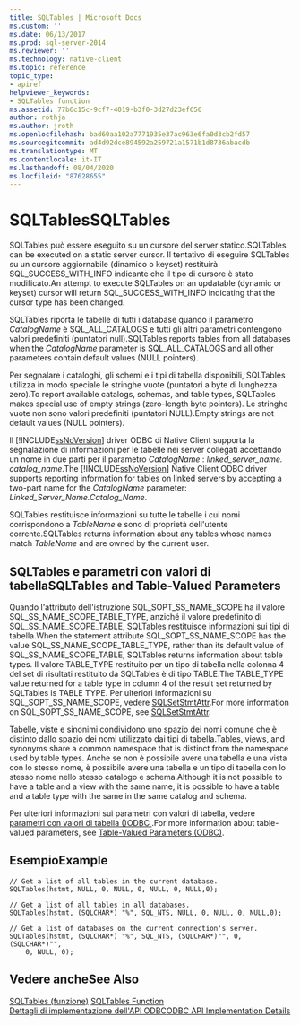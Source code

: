```yaml
---
title: SQLTables | Microsoft Docs
ms.custom: ''
ms.date: 06/13/2017
ms.prod: sql-server-2014
ms.reviewer: ''
ms.technology: native-client
ms.topic: reference
topic_type:
- apiref
helpviewer_keywords:
- SQLTables function
ms.assetid: 77b6c15c-9cf7-4019-b3f0-3d27d23ef656
author: rothja
ms.author: jroth
ms.openlocfilehash: bad60aa102a7771935e37ac963e6fa0d3cb2fd57
ms.sourcegitcommit: ad4d92dce894592a259721a1571b1d8736abacdb
ms.translationtype: MT
ms.contentlocale: it-IT
ms.lasthandoff: 08/04/2020
ms.locfileid: "87628655"
---
```

# <a name="sqltables"></a><span data-ttu-id="b1200-102">SQLTables</span><span class="sxs-lookup"><span data-stu-id="b1200-102">SQLTables</span></span>
  <span data-ttu-id="b1200-103">SQLTables può essere eseguito su un cursore del server statico.</span><span class="sxs-lookup"><span data-stu-id="b1200-103">SQLTables can be executed on a static server cursor.</span></span> <span data-ttu-id="b1200-104">Il tentativo di eseguire SQLTables su un cursore aggiornabile (dinamico o keyset) restituirà SQL_SUCCESS_WITH_INFO indicante che il tipo di cursore è stato modificato.</span><span class="sxs-lookup"><span data-stu-id="b1200-104">An attempt to execute SQLTables on an updatable (dynamic or keyset) cursor will return SQL_SUCCESS_WITH_INFO indicating that the cursor type has been changed.</span></span>  
  
 <span data-ttu-id="b1200-105">SQLTables riporta le tabelle di tutti i database quando il parametro *CatalogName* è SQL_ALL_CATALOGS e tutti gli altri parametri contengono valori predefiniti (puntatori null).</span><span class="sxs-lookup"><span data-stu-id="b1200-105">SQLTables reports tables from all databases when the *CatalogName* parameter is SQL_ALL_CATALOGS and all other parameters contain default values (NULL pointers).</span></span>  
  
 <span data-ttu-id="b1200-106">Per segnalare i cataloghi, gli schemi e i tipi di tabella disponibili, SQLTables utilizza in modo speciale le stringhe vuote (puntatori a byte di lunghezza zero).</span><span class="sxs-lookup"><span data-stu-id="b1200-106">To report available catalogs, schemas, and table types, SQLTables makes special use of empty strings (zero-length byte pointers).</span></span> <span data-ttu-id="b1200-107">Le stringhe vuote non sono valori predefiniti (puntatori NULL).</span><span class="sxs-lookup"><span data-stu-id="b1200-107">Empty strings are not default values (NULL pointers).</span></span>  
  
 <span data-ttu-id="b1200-108">Il [!INCLUDE[ssNoVersion](../../includes/ssnoversion-md.md)] driver ODBC di Native Client supporta la segnalazione di informazioni per le tabelle nei server collegati accettando un nome in due parti per il parametro *CatalogName* : *linked_server_name. catalog_name*.</span><span class="sxs-lookup"><span data-stu-id="b1200-108">The [!INCLUDE[ssNoVersion](../../includes/ssnoversion-md.md)] Native Client ODBC driver supports reporting information for tables on linked servers by accepting a two-part name for the *CatalogName* parameter: *Linked_Server_Name.Catalog_Name*.</span></span>  
  
 <span data-ttu-id="b1200-109">SQLTables restituisce informazioni su tutte le tabelle i cui nomi corrispondono a *TableName* e sono di proprietà dell'utente corrente.</span><span class="sxs-lookup"><span data-stu-id="b1200-109">SQLTables returns information about any tables whose names match *TableName* and are owned by the current user.</span></span>  
  
## <a name="sqltables-and-table-valued-parameters"></a><span data-ttu-id="b1200-110">SQLTables e parametri con valori di tabella</span><span class="sxs-lookup"><span data-stu-id="b1200-110">SQLTables and Table-Valued Parameters</span></span>  
 <span data-ttu-id="b1200-111">Quando l'attributo dell'istruzione SQL_SOPT_SS_NAME_SCOPE ha il valore SQL_SS_NAME_SCOPE_TABLE_TYPE, anziché il valore predefinito di SQL_SS_NAME_SCOPE_TABLE, SQLTables restituisce informazioni sui tipi di tabella.</span><span class="sxs-lookup"><span data-stu-id="b1200-111">When the statement attribute SQL_SOPT_SS_NAME_SCOPE has the value SQL_SS_NAME_SCOPE_TABLE_TYPE, rather than its default value of SQL_SS_NAME_SCOPE_TABLE, SQLTables returns information about table types.</span></span> <span data-ttu-id="b1200-112">Il valore TABLE_TYPE restituito per un tipo di tabella nella colonna 4 del set di risultati restituito da SQLTables è di tipo TABLE.</span><span class="sxs-lookup"><span data-stu-id="b1200-112">The TABLE_TYPE value returned for a table type in column 4 of the result set returned by SQLTables is TABLE TYPE.</span></span> <span data-ttu-id="b1200-113">Per ulteriori informazioni su SQL_SOPT_SS_NAME_SCOPE, vedere [SQLSetStmtAttr](sqlsetstmtattr.md).</span><span class="sxs-lookup"><span data-stu-id="b1200-113">For more information on SQL_SOPT_SS_NAME_SCOPE, see [SQLSetStmtAttr](sqlsetstmtattr.md).</span></span>  
  
 <span data-ttu-id="b1200-114">Tabelle, viste e sinonimi condividono uno spazio dei nomi comune che è distinto dallo spazio dei nomi utilizzato dai tipi di tabella.</span><span class="sxs-lookup"><span data-stu-id="b1200-114">Tables, views, and synonyms share a common namespace that is distinct from the namespace used by table types.</span></span> <span data-ttu-id="b1200-115">Anche se non è possibile avere una tabella e una vista con lo stesso nome, è possibile avere una tabella e un tipo di tabella con lo stesso nome nello stesso catalogo e schema.</span><span class="sxs-lookup"><span data-stu-id="b1200-115">Although it is not possible to have a table and a view with the same name, it is possible to have a table and a table type with the same in the same catalog and schema.</span></span>  
  
 <span data-ttu-id="b1200-116">Per ulteriori informazioni sui parametri con valori di tabella, vedere [parametri con valori di tabella &#40;&#41;ODBC ](../native-client-odbc-table-valued-parameters/table-valued-parameters-odbc.md).</span><span class="sxs-lookup"><span data-stu-id="b1200-116">For more information about table-valued parameters, see [Table-Valued Parameters &#40;ODBC&#41;](../native-client-odbc-table-valued-parameters/table-valued-parameters-odbc.md).</span></span>  
  
## <a name="example"></a><span data-ttu-id="b1200-117">Esempio</span><span class="sxs-lookup"><span data-stu-id="b1200-117">Example</span></span>  
  
```  
// Get a list of all tables in the current database.  
SQLTables(hstmt, NULL, 0, NULL, 0, NULL, 0, NULL,0);  
  
// Get a list of all tables in all databases.  
SQLTables(hstmt, (SQLCHAR*) "%", SQL_NTS, NULL, 0, NULL, 0, NULL,0);  
  
// Get a list of databases on the current connection's server.  
SQLTables(hstmt, (SQLCHAR*) "%", SQL_NTS, (SQLCHAR*)"", 0, (SQLCHAR*)"",  
    0, NULL, 0);  
```  
  
## <a name="see-also"></a><span data-ttu-id="b1200-118">Vedere anche</span><span class="sxs-lookup"><span data-stu-id="b1200-118">See Also</span></span>  
 <span data-ttu-id="b1200-119">[SQLTables (funzione)](https://go.microsoft.com/fwlink/?LinkId=59374) </span><span class="sxs-lookup"><span data-stu-id="b1200-119">[SQLTables Function](https://go.microsoft.com/fwlink/?LinkId=59374) </span></span>  
 [<span data-ttu-id="b1200-120">Dettagli di implementazione dell'API ODBC</span><span class="sxs-lookup"><span data-stu-id="b1200-120">ODBC API Implementation Details</span></span>](odbc-api-implementation-details.md)  
  
  

